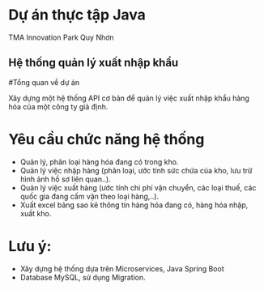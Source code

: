 # Dự án thực tập Java
TMA Innovation Park
Quy Nhơn

## Hệ thống quản lý xuất nhập khẩu
#Tổng quan về dự án

Xây dựng một hệ thống API cơ bản để quản lý việc xuất nhập khẩu hàng hóa của một công ty giả định.

# Yêu cầu chức năng hệ thống
- Quản lý, phân loại hàng hóa đang có trong kho.
- Quản lý việc nhập hàng (phân loại, ước tính sức chứa của kho, lưu trữ hình ảnh hồ sơ liên quan..).
- Quản lý việc xuất hàng (ước tính chi phí vận chuyển, các loại thuế, các quốc gia đang cấm vận theo loại hàng,..).
- Xuất excel bảng sao kê thông tin hàng hóa đang có, hàng hóa nhập, xuất kho.
# Lưu ý:
- Xây dựng hệ thống dựa trên Microservices, Java Spring Boot
- Database MySQL, sử dụng Migration.
